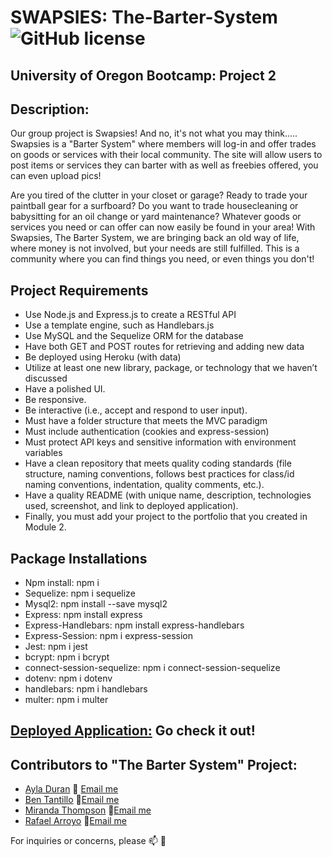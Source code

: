 # SWAPSIES: The-Barter-System ![GitHub license](https://img.shields.io/npm/l/express?style=for-the-badge)
## University of Oregon Bootcamp: Project 2

## Description:

Our group project is Swapsies! And no, it's not what you may think.....
Swapsies is a "Barter System" where members will log-in and offer trades on goods or services with their local community. The site will allow users to post items or services they can barter with as well as freebies offered, you can even upload pics!

Are you tired of the clutter in your closet or garage? Ready to trade your paintball gear for a surfboard? Do you want to trade housecleaning or babysitting for an oil change or yard maintenance? Whatever goods or services you need or can offer can now easily be found in your area! With Swapsies, The Barter System, we are bringing back an old way of life, where money is not involved, but your needs are still fulfilled. This is a community where you can find things you need, or even things you don't!

## Project Requirements

- Use Node.js and Express.js to create a RESTful API
- Use a template engine, such as Handlebars.js
- Use MySQL and the Sequelize ORM for the database
- Have both GET and POST routes for retrieving and adding new data
- Be deployed using Heroku (with data)
- Utilize at least one new library, package, or technology that we haven’t discussed
- Have a polished UI.
- Be responsive.
- Be interactive (i.e., accept and respond to user input).
- Must have a folder structure that meets the MVC paradigm
- Must include authentication (cookies and express-session)
- Must protect API keys and sensitive information with environment variables
- Have a clean repository that meets quality coding standards (file structure, naming conventions, follows best practices for class/id naming conventions, indentation, quality comments, etc.).
- Have a quality README (with unique name, description, technologies used, screenshot, and link to deployed application).
- Finally, you must add your project to the portfolio that you created in Module 2.

## Package Installations

* Npm install: npm i
* Sequelize: npm i sequelize
* Mysql2: npm install --save mysql2
* Express: npm install express
* Express-Handlebars: npm install express-handlebars
* Express-Session: npm i express-session
* Jest: npm i jest
* bcrypt: npm i bcrypt
* connect-session-sequelize: npm i connect-session-sequelize
* dotenv: npm i dotenv
* handlebars: npm i handlebars
* multer: npm i multer

## [Deployed Application:](https://swapsies-project2.herokuapp.com/) Go check it out!

## Contributors to "The Barter System" Project:
 
- [Ayla Duran](https://github.com/Ayla122) :e-mail: [Email me](mailto:ayladd122@gmail.com)
- [Ben Tantillo](https://github.com/BTantillo) :e-mail:[Email me](mailto:bentantillo@gmail.com)
- [Miranda Thompson](https://github.com/MirandaT77) :e-mail:[Email me](mailto:ranileah7@gmail.com)
- [Rafael Arroyo](https://github.com/DuckArroyo) :e-mail:[Email me](mailto:developerduckarroyo@gmail.com)

For inquiries or concerns, please :mailbox: :love_letter: 
